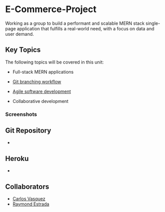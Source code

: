 # E-Commerce-Project

Working as a group to build a performant and scalable MERN stack single-page application that fulfills a real-world need, with a focus on data and user demand.

## Key Topics

The following topics will be covered in this unit:

* Full-stack MERN applications

* [Git branching workflow](https://git-scm.com/book/en/v2/Git-Branching-Branching-Workflows)

* [Agile software development](https://en.wikipedia.org/wiki/Agile_software_development)

* Collaborative development

### Screenshots


## Git Repository
- 

## Heroku
-

## Collaborators
- [Carlos Vasquez](https://github.com/carvasquez206)
- [Raymond Estrada](https://github.com/raymondjestrada)
